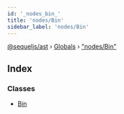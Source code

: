 ```yaml
---
id: '_nodes_bin_'
title: 'nodes/Bin'
sidebar_label: 'nodes/Bin'
---
```


[@sequeljs/ast](../index.md) › [Globals](../globals.md) ›
["nodes/Bin"](_nodes_bin_.md)

## Index

### Classes

- [Bin](../classes/_nodes_bin_.bin.md)
